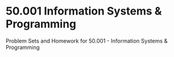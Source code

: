 # 50.001 Information Systems & Programming
Problem Sets and Homework for 50.001 -  Information Systems &amp; Programming
